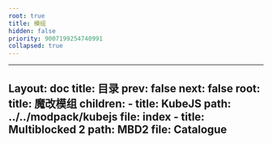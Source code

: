 ```yaml
---
root: true
title: 模组
hidden: false
priority: 9007199254740991
collapsed: true
---
```


---
Layout: doc
title: 目录
prev: false
next: false
root:
  title: 魔改模组
  children:
      - title: KubeJS
        path: ../../modpack/kubejs
        file: index
      - title: Multiblocked 2
        path: MBD2
        file: Catalogue
---
